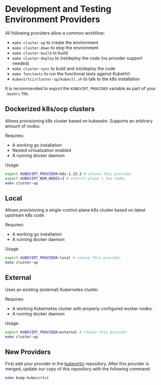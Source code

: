# Development and Testing Environment Providers

All following providers allow a common workflow:

 * `make cluster-up` to create the environment
 * `make cluster-down` to stop the environment
 * `make cluster-build` to build
 * `make cluster-deploy` to (re)deploy the code (no provider support needed)
 * `make cluster-sync` to build and (re)deploy the code
 * `make functests` to run the functional tests against KubeVirt
 * `kubevirtci/cluster-up/kubectl.sh` to talk to the k8s installation

It is recommended to export the `KUBEVIRT_PROVIDER` variable as part of your `.bashrc`
file.

## Dockerized k8s/ocp clusters

Allows provisioning k8s cluster based on kubeadm. Supports an arbitrary amount
of nodes.

Requires:
 * A working go installation
 * Nested virtualization enabled
 * A running docker daemon

Usage:

```bash
export KUBEVIRT_PROVIDER=k8s-1.13.3 # choose this provider
export KUBEVIRT_NUM_NODES=3 # control-plane + two nodes
make cluster-up
```

## Local

Allows provisioning a single-control-plane k8s cluster based on latest upstream k8s
code.

Requires:
 * A working go installation
 * A running docker daemon

Usage:

```bash
export KUBEVIRT_PROVIDER=local # choose this provider
make cluster-up
```

## External

Uses an existing (external) Kubernetes cluster.

Requires:
 * A working Kubernetes cluster with properly configured worker nodes.
 * A running docker daemon

Usage:

```bash
export KUBEVIRT_PROVIDER=external # choose this provider
make cluster-up
```
## New Providers

First add your provider in the [kubevirtci](https://github.com/kubevirt/kubevirtci) repository.
After this provider is merged, update our copy of this repository with the following command:

```bash
make bump-kubevirtci
```

